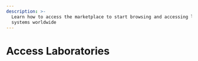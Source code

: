 ```yaml
---
description: >-
  Learn how to access the marketplace to start browsing and accessing lab
  systems worldwide
---
```


# Access Laboratories

